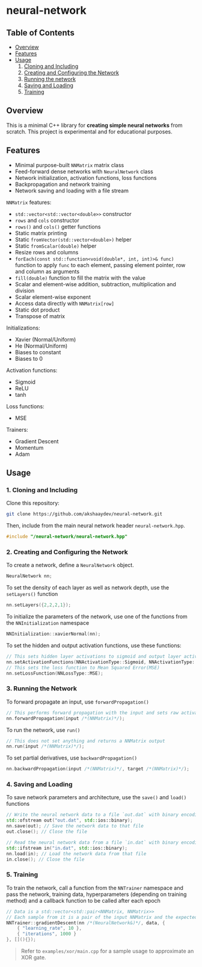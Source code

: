 # neural-network

## Table of Contents
- [Overview](#overview)
- [Features](#features)
- [Usage](#usage)
  1. [Cloning and Including](#1-cloning-and-including)
  2. [Creating and Configuring the Network](#2-creating-and-configuring-the-network)
  3. [Running the network](#3-running-the-network)
  4. [Saving and Loading](#4-saving-and-loading)
  5. [Training](#5-training)

## Overview
This is a minimal C++ library for **creating simple neural networks** from scratch.
This project is experimental and for educational purposes.

## Features
- Minimal purpose-built `NNMatrix` matrix class
- Feed-forward dense networks with `NeuralNetwork` class
- Network initialization, activation functions, loss functions
- Backpropagation and network training
- Network saving and loading with a file stream

`NNMatrix` features:
- `std::vector<std::vector<double>>` constructor
- `rows` and `cols` constructor
- `rows()` and `cols()` getter functions
- Static matrix printing
- Static `fromVector(std::vector<double>)` helper
- Static `fromScalar(double)` helper
- Resize rows and columns
- `forEach(const std::function<void(double*, int, int)>& func)` function to apply `func` to each element, passing element pointer, row and column as arguments
- `fill(double)` function to fill the matrix with the value
- Scalar and element-wise addition, subtraction, multiplication and division
- Scalar element-wise exponent
- Access data directly with `NNMatrix[row]`
- Static dot product
- Transpose of matrix

Initializations:
- Xavier (Normal/Uniform)
- He (Normal/Uniform)
- Biases to constant
- Biases to 0

Activation functions:
- Sigmoid
- ReLU
- tanh

Loss functions:
- MSE

Trainers:
- Gradient Descent
- Momentum
- Adam

## Usage

### 1. Cloning and Including
Clone this repository:
```bash
git clone https://github.com/akshaaydev/neural-network.git
```

Then, include from the main neural network header `neural-network.hpp`.
```c++
#include "/neural-network/neural-network.hpp"
```

### 2. Creating and Configuring the Network
To create a network, define a `NeuralNetwork` object.
```c++
NeuralNetwork nn;
```

To set the density of each layer as well as network depth, use the `setLayers()` function
```c++
nn.setLayers({2,2,2,1});
```

To initialize the parameters of the network, use one of the functions from the `NNInitialization` namespace
```c++
NNInitialization::xavierNormal(nn);
```

To set the hidden and output activation functions, use these functions:
```c++
// This sets hidden layer activations to sigmoid and output layer activations to sigmoid
nn.setActivationFunctions(NNActivationType::Sigmoid, NNActivationType::Sigmoid);
// This sets the loss function to Mean Squared Error(MSE)
nn.setLossFunction(NNLossType::MSE);
```

### 3. Running the Network
To forward propagate an input, use `forwardPropagation()`
```c++
// This performs forward propagation with the input and sets raw activations and activations
nn.forwardPropagation(input /*(NNMatrix)*/);
```

To run the network, use `run()`
```c++
// This does not set anything and returns a NNMatrix output
nn.run(input /*(NNMatrix)*/);
```

To set partial derivatives, use `backwardPropagation()`
```c++
nn.backwardPropagation(input /*(NNMatrix)*/, target /*(NNMatrix)*/);
```

### 4. Saving and Loading
To save network parameters and architecture, use the `save()` and `load()` functions
```c++
// Write the neural network data to a file `out.dat` with binary encoding
std::ofstream out("out.dat", std::ios::binary);
nn.save(out); // Save the network data to that file
out.close(); // Close the file
```
```c++
// Read the neural network data from a file `in.dat` with binary encoding
std::ifstream in("in.dat", std::ios::binary);
nn.load(in); // Load the network data from that file
in.close(); // Close the file
```

### 5. Training
To train the network, call a function from the `NNTrainer` namespace and pass the network, training data, hyperparameters (depending on training method) and a callback function to be called after each epoch
```c++
// Data is a std::vector<std::pair<NNMatrix, NNMatrix>>
// Each sample from it is a pair of the input NNMatrix and the expected output NNMatrix
NNTrainer::gradientDescent(nn /*(NeuralNetwork&)*/, data, {
	{ "learning_rate", 10 },
	{ "iterations", 1000 }
}, [](){});
```

> Refer to `examples/xor/main.cpp` for a sample usage to approximate an XOR gate.
